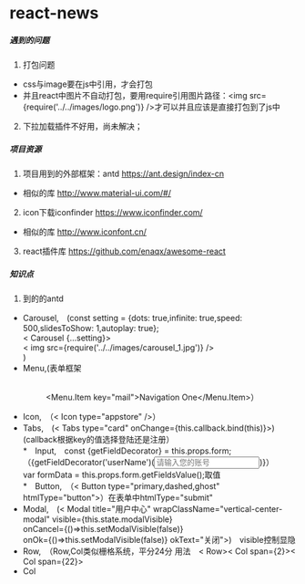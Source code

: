 # react-news

##### 遇到的问题
1. 打包问题
  * css与image要在js中引用，才会打包
  * 并且react中图片不自动打包，要用require引用图片路径：<img src={require('../../images/logo.png')} />才可以并且应该是直接打包到了js中
2. 下拉加载插件不好用，尚未解决；

##### 项目资源
1. 项目用到的外部框架：antd https://ant.design/index-cn
* 相似的库 http://www.material-ui.com/#/
2. icon下载iconfinder     https://www.iconfinder.com/
* 相似的库 http://www.iconfont.cn/
3. react插件库 https://github.com/enaqx/awesome-react

##### 知识点
1. 到的的antd
* Carousel,　(const setting = {dots: true,infinite: true,speed: 500,slidesToShow: 1,autoplay: true};<br>< Carousel {...setting}><div>< img src={require('../../images/carousel_1.jpg')} /></div></Carousel>)<br>
* Menu,(表单框架<Menu mode="horizontal" selectedKeys={[this.state.current]} onClick={this.handleClick.bind(this)} ><br><Menu.Item key="mail"><Icon type="mail" />Navigation One</Menu.Item>）<br>
* Icon,　（< Icon type="appstore" />）<br>
* Tabs,　(< Tabs type="card" onChange={this.callback.bind(this)}><TabPane tab="登录" key="1"></Tabpane></Tabs>)(callback根据key的值选择登陆还是注册）<br>
*　Input,　const {getFieldDecorator} = this.props.form;（{getFieldDecorator('userName')(<Input placeholder="请输入您的账号" />)}）　　　　　var formData = this.props.form.getFieldsValue();取值<br>
*　Button,　（< Button type="primary,dashed,ghost" htmlType="button"></Button>）在表单中htmlType="submit"<br>
* Modal,　(< Modal title="用户中心" wrapClassName="vertical-center-modal" visible={this.state.modalVisible}<br>
			      onCancel={()=>this.setModalVisible(false)}<br>
			      onOk={()=>this.setModalVisible(false)} okText="关闭">)　visible控制显隐<br>
* Row,　（Row,Col类似栅格系统，平分24分 用法　< Row>< Col span={2}></Col>< Col span={22}></Col></Row><br>
* Col<br>
